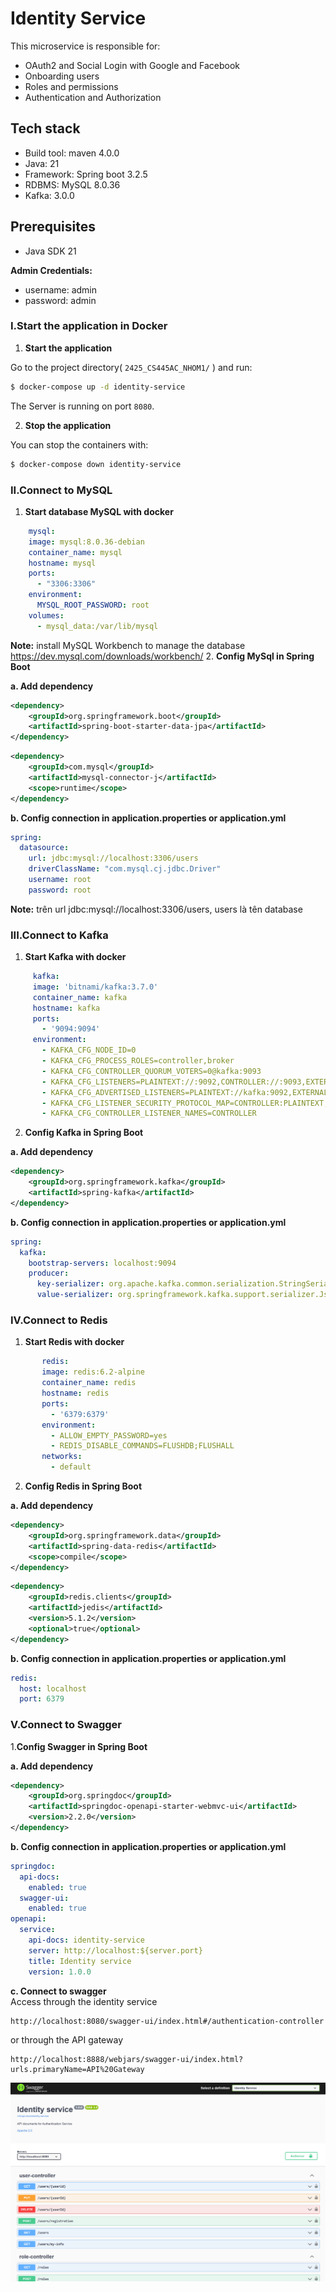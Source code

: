 # Identity Service
This microservice is responsible for:
* OAuth2 and Social Login with Google and Facebook
* Onboarding users
* Roles and permissions
* Authentication and Authorization

## Tech stack
* Build tool: maven 4.0.0
* Java: 21
* Framework: Spring boot 3.2.5
* RDBMS: MySQL 8.0.36
* Kafka: 3.0.0

## Prerequisites
* Java SDK 21

**Admin Credentials:**
- username: admin
- password: admin


### **I.Start the application in Docker**

1. **Start the application**

Go to the project directory( `2425_CS445AC_NHOM1/` ) and run:

```bash
$ docker-compose up -d identity-service
```
The Server is running on port `8080`.

2. **Stop the application**

You can stop the containers with:

 ```bash 
 $ docker-compose down identity-service
 ```
### **II.Connect to MySQL**
1. **Start database MySQL with docker**
```yml
    mysql:
    image: mysql:8.0.36-debian
    container_name: mysql
    hostname: mysql
    ports:
      - "3306:3306"
    environment:
      MYSQL_ROOT_PASSWORD: root
    volumes:
      - mysql_data:/var/lib/mysql
```
**Note:** install MySQL Workbench to manage the database
https://dev.mysql.com/downloads/workbench/
2. **Config MySql in Spring Boot**

**a. Add dependency**
```xml
<dependency>
    <groupId>org.springframework.boot</groupId>
    <artifactId>spring-boot-starter-data-jpa</artifactId>
</dependency>
```
```xml
<dependency>
    <groupId>com.mysql</groupId>
    <artifactId>mysql-connector-j</artifactId>
    <scope>runtime</scope>
</dependency>
```
**b. Config connection in application.properties or application.yml**
```yaml
spring:
  datasource:
    url: jdbc:mysql://localhost:3306/users
    driverClassName: "com.mysql.cj.jdbc.Driver"
    username: root
    password: root
```
**Note:** trên url jdbc:mysql://localhost:3306/users, users là tên database
### **III.Connect to Kafka**
1. **Start Kafka with docker**
```yml
     kafka:
     image: 'bitnami/kafka:3.7.0'
     container_name: kafka
     hostname: kafka
     ports:
       - '9094:9094'
     environment:
       - KAFKA_CFG_NODE_ID=0
       - KAFKA_CFG_PROCESS_ROLES=controller,broker
       - KAFKA_CFG_CONTROLLER_QUORUM_VOTERS=0@kafka:9093
       - KAFKA_CFG_LISTENERS=PLAINTEXT://:9092,CONTROLLER://:9093,EXTERNAL://:9094
       - KAFKA_CFG_ADVERTISED_LISTENERS=PLAINTEXT://kafka:9092,EXTERNAL://localhost:9094
       - KAFKA_CFG_LISTENER_SECURITY_PROTOCOL_MAP=CONTROLLER:PLAINTEXT,EXTERNAL:PLAINTEXT,PLAINTEXT:PLAINTEXT
       - KAFKA_CFG_CONTROLLER_LISTENER_NAMES=CONTROLLER
```

2. **Config Kafka in Spring Boot**

**a. Add dependency**
```xml
<dependency>
    <groupId>org.springframework.kafka</groupId>
    <artifactId>spring-kafka</artifactId>
</dependency>
```
**b. Config connection in application.properties or application.yml**
```yaml
spring:
  kafka:
    bootstrap-servers: localhost:9094
    producer:
      key-serializer: org.apache.kafka.common.serialization.StringSerializer
      value-serializer: org.springframework.kafka.support.serializer.JsonSerializer
```
### **IV.Connect to Redis**
1. **Start Redis with docker**
```yml
       redis:
       image: redis:6.2-alpine
       container_name: redis
       hostname: redis
       ports:
         - '6379:6379'
       environment:
         - ALLOW_EMPTY_PASSWORD=yes
         - REDIS_DISABLE_COMMANDS=FLUSHDB;FLUSHALL
       networks:
         - default
```

2. **Config Redis in Spring Boot**

**a. Add dependency**
```xml
<dependency>
    <groupId>org.springframework.data</groupId>
    <artifactId>spring-data-redis</artifactId>
    <scope>compile</scope>
</dependency>
```
```xml
<dependency>
    <groupId>redis.clients</groupId>
    <artifactId>jedis</artifactId>
    <version>5.1.2</version>
    <optional>true</optional>
</dependency>
```
**b. Config connection in application.properties or application.yml**
```yaml
redis:
  host: localhost
  port: 6379
```
### **V.Connect to Swagger**
1.**Config Swagger in Spring Boot**

**a. Add dependency**
```xml
<dependency>
    <groupId>org.springdoc</groupId>
    <artifactId>springdoc-openapi-starter-webmvc-ui</artifactId>
    <version>2.2.0</version>
</dependency>
```

**b. Config connection in application.properties or application.yml**
```yaml
springdoc:
  api-docs:
    enabled: true
  swagger-ui:
    enabled: true
openapi:
  service:
    api-docs: identity-service
    server: http://localhost:${server.port}
    title: Identity service
    version: 1.0.0
```
**c. Connect to swagger**<br>
Access through the identity service
```angular2html
http://localhost:8080/swagger-ui/index.html#/authentication-controller
```
or through the API gateway
```angular2html
http://localhost:8888/webjars/swagger-ui/index.html?urls.primaryName=API%20Gateway
```
![Swagger for identity-service](https://github.com/qnguyeen/contributor/blob/main/Screenshot%202024-11-05%20141548.png)

